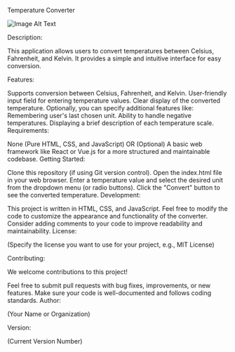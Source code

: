 Temperature Converter

![Image Alt Text](tempconverter.png)

Description:

This application allows users to convert temperatures between Celsius, Fahrenheit, and Kelvin. It provides a simple and intuitive interface for easy conversion.

Features:

Supports conversion between Celsius, Fahrenheit, and Kelvin.
User-friendly input field for entering temperature values.
Clear display of the converted temperature.
Optionally, you can specify additional features like:
Remembering user's last chosen unit.
Ability to handle negative temperatures.
Displaying a brief description of each temperature scale.
Requirements:

None (Pure HTML, CSS, and JavaScript)
OR (Optional)
A basic web framework like React or Vue.js for a more structured and maintainable codebase.
Getting Started:

Clone this repository (if using Git version control).
Open the index.html file in your web browser.
Enter a temperature value and select the desired unit from the dropdown menu (or radio buttons).
Click the "Convert" button to see the converted temperature.
Development:

This project is written in HTML, CSS, and JavaScript.
Feel free to modify the code to customize the appearance and functionality of the converter.
Consider adding comments to your code to improve readability and maintainability.
License:

(Specify the license you want to use for your project, e.g., MIT License)

Contributing:

We welcome contributions to this project!

Feel free to submit pull requests with bug fixes, improvements, or new features.
Make sure your code is well-documented and follows coding standards.
Author:

(Your Name or Organization)

Version:

(Current Version Number)
